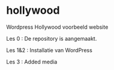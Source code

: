 # hollywood
Wordpress Hollywood voorbeeld website

Les 0 : De repository is aangemaakt.

Les 1&2 : Installatie van WordPress

Les 3 : Added media
